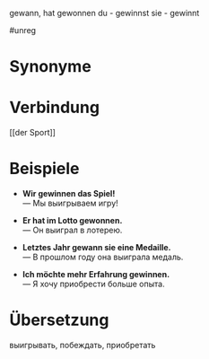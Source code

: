 gewann, hat gewonnen
du - gewinnst
sie - gewinnt

#unreg
# Synonyme

# Verbindung
[[der Sport]]
# Beispiele
- **Wir gewinnen das Spiel!**  
    — Мы выигрываем игру!
    
- **Er hat im Lotto gewonnen.**  
    — Он выиграл в лотерею.
    
- **Letztes Jahr gewann sie eine Medaille.**  
    — В прошлом году она выиграла медаль.
    
- **Ich möchte mehr Erfahrung gewinnen.**  
    — Я хочу приобрести больше опыта.
# Übersetzung
выигрывать, побеждать, приобретать